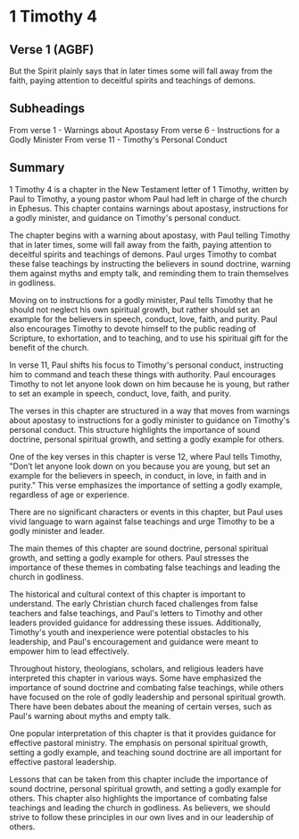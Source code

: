 # 1 Timothy 4

## Verse 1 (AGBF)

But the Spirit plainly says that in later times some will fall away from the faith, paying attention to deceitful spirits and teachings of demons.

## Subheadings

From verse 1 - Warnings about Apostasy
From verse 6 - Instructions for a Godly Minister
From verse 11 - Timothy's Personal Conduct

## Summary

1 Timothy 4 is a chapter in the New Testament letter of 1 Timothy, written by Paul to Timothy, a young pastor whom Paul had left in charge of the church in Ephesus. This chapter contains warnings about apostasy, instructions for a godly minister, and guidance on Timothy's personal conduct.

The chapter begins with a warning about apostasy, with Paul telling Timothy that in later times, some will fall away from the faith, paying attention to deceitful spirits and teachings of demons. Paul urges Timothy to combat these false teachings by instructing the believers in sound doctrine, warning them against myths and empty talk, and reminding them to train themselves in godliness.

Moving on to instructions for a godly minister, Paul tells Timothy that he should not neglect his own spiritual growth, but rather should set an example for the believers in speech, conduct, love, faith, and purity. Paul also encourages Timothy to devote himself to the public reading of Scripture, to exhortation, and to teaching, and to use his spiritual gift for the benefit of the church.

In verse 11, Paul shifts his focus to Timothy's personal conduct, instructing him to command and teach these things with authority. Paul encourages Timothy to not let anyone look down on him because he is young, but rather to set an example in speech, conduct, love, faith, and purity.

The verses in this chapter are structured in a way that moves from warnings about apostasy to instructions for a godly minister to guidance on Timothy's personal conduct. This structure highlights the importance of sound doctrine, personal spiritual growth, and setting a godly example for others.

One of the key verses in this chapter is verse 12, where Paul tells Timothy, "Don’t let anyone look down on you because you are young, but set an example for the believers in speech, in conduct, in love, in faith and in purity." This verse emphasizes the importance of setting a godly example, regardless of age or experience.

There are no significant characters or events in this chapter, but Paul uses vivid language to warn against false teachings and urge Timothy to be a godly minister and leader.

The main themes of this chapter are sound doctrine, personal spiritual growth, and setting a godly example for others. Paul stresses the importance of these themes in combating false teachings and leading the church in godliness.

The historical and cultural context of this chapter is important to understand. The early Christian church faced challenges from false teachers and false teachings, and Paul's letters to Timothy and other leaders provided guidance for addressing these issues. Additionally, Timothy's youth and inexperience were potential obstacles to his leadership, and Paul's encouragement and guidance were meant to empower him to lead effectively.

Throughout history, theologians, scholars, and religious leaders have interpreted this chapter in various ways. Some have emphasized the importance of sound doctrine and combating false teachings, while others have focused on the role of godly leadership and personal spiritual growth. There have been debates about the meaning of certain verses, such as Paul's warning about myths and empty talk.

One popular interpretation of this chapter is that it provides guidance for effective pastoral ministry. The emphasis on personal spiritual growth, setting a godly example, and teaching sound doctrine are all important for effective pastoral leadership.

Lessons that can be taken from this chapter include the importance of sound doctrine, personal spiritual growth, and setting a godly example for others. This chapter also highlights the importance of combating false teachings and leading the church in godliness. As believers, we should strive to follow these principles in our own lives and in our leadership of others.